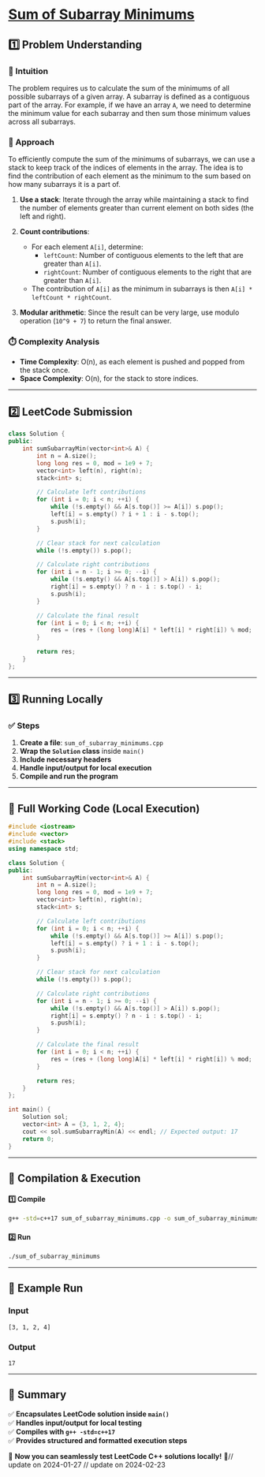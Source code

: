 # **[Sum of Subarray Minimums](https://leetcode.com/problems/sum-of-subarray-minimums/description/)**  

## **1️⃣ Problem Understanding**  
### **📌 Intuition**  
The problem requires us to calculate the sum of the minimums of all possible subarrays of a given array. A subarray is defined as a contiguous part of the array. For example, if we have an array `A`, we need to determine the minimum value for each subarray and then sum those minimum values across all subarrays.

### **🚀 Approach**  
To efficiently compute the sum of the minimums of subarrays, we can use a stack to keep track of the indices of elements in the array. The idea is to find the contribution of each element as the minimum to the sum based on how many subarrays it is a part of.

1. **Use a stack**: Iterate through the array while maintaining a stack to find the number of elements greater than current element on both sides (the left and right).
  
2. **Count contributions**:
   - For each element `A[i]`, determine:
     - `leftCount`: Number of contiguous elements to the left that are greater than `A[i]`.
     - `rightCount`: Number of contiguous elements to the right that are greater than `A[i]`.
   - The contribution of `A[i]` as the minimum in subarrays is then `A[i] * leftCount * rightCount`.

3. **Modular arithmetic**: Since the result can be very large, use modulo operation (`10^9 + 7`) to return the final answer.

### **⏱️ Complexity Analysis**  
- **Time Complexity**: O(n), as each element is pushed and popped from the stack once.  
- **Space Complexity**: O(n), for the stack to store indices.  

---  

## **2️⃣ LeetCode Submission**  
```cpp
class Solution {
public:
    int sumSubarrayMin(vector<int>& A) {
        int n = A.size();
        long long res = 0, mod = 1e9 + 7;
        vector<int> left(n), right(n);
        stack<int> s;

        // Calculate left contributions
        for (int i = 0; i < n; ++i) {
            while (!s.empty() && A[s.top()] >= A[i]) s.pop();
            left[i] = s.empty() ? i + 1 : i - s.top();
            s.push(i);
        }

        // Clear stack for next calculation
        while (!s.empty()) s.pop();

        // Calculate right contributions
        for (int i = n - 1; i >= 0; --i) {
            while (!s.empty() && A[s.top()] > A[i]) s.pop();
            right[i] = s.empty() ? n - i : s.top() - i;
            s.push(i);
        }

        // Calculate the final result
        for (int i = 0; i < n; ++i) {
            res = (res + (long long)A[i] * left[i] * right[i]) % mod;
        }

        return res;
    }
};
```  

---  

## **3️⃣ Running Locally**  
### **✅ Steps**  
1. **Create a file**: `sum_of_subarray_minimums.cpp`  
2. **Wrap the `Solution` class** inside `main()`  
3. **Include necessary headers**  
4. **Handle input/output for local execution**  
5. **Compile and run the program**  

---  

## **📝 Full Working Code (Local Execution)**  
```cpp
#include <iostream>
#include <vector>
#include <stack>
using namespace std;

class Solution {
public:
    int sumSubarrayMin(vector<int>& A) {
        int n = A.size();
        long long res = 0, mod = 1e9 + 7;
        vector<int> left(n), right(n);
        stack<int> s;

        // Calculate left contributions
        for (int i = 0; i < n; ++i) {
            while (!s.empty() && A[s.top()] >= A[i]) s.pop();
            left[i] = s.empty() ? i + 1 : i - s.top();
            s.push(i);
        }

        // Clear stack for next calculation
        while (!s.empty()) s.pop();

        // Calculate right contributions
        for (int i = n - 1; i >= 0; --i) {
            while (!s.empty() && A[s.top()] > A[i]) s.pop();
            right[i] = s.empty() ? n - i : s.top() - i;
            s.push(i);
        }

        // Calculate the final result
        for (int i = 0; i < n; ++i) {
            res = (res + (long long)A[i] * left[i] * right[i]) % mod;
        }

        return res;
    }
};

int main() {
    Solution sol;
    vector<int> A = {3, 1, 2, 4};
    cout << sol.sumSubarrayMin(A) << endl; // Expected output: 17
    return 0;
}
```  

---  

## **🔧 Compilation & Execution**  
#### **1️⃣ Compile**  
```bash
g++ -std=c++17 sum_of_subarray_minimums.cpp -o sum_of_subarray_minimums
```  

#### **2️⃣ Run**  
```bash
./sum_of_subarray_minimums
```  

---  

## **🎯 Example Run**  
### **Input**  
```
[3, 1, 2, 4]
```  
### **Output**  
```
17
```  

---  

## **📌 Summary**  
✅ **Encapsulates LeetCode solution inside `main()`**  
✅ **Handles input/output for local testing**  
✅ **Compiles with `g++ -std=c++17`**  
✅ **Provides structured and formatted execution steps**  

🚀 **Now you can seamlessly test LeetCode C++ solutions locally!** 🚀// update on 2024-01-27
// update on 2024-02-23

